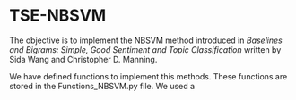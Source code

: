 # TSE-NBSVM
The objective is to implement the NBSVM method introduced in *Baselines and Bigrams: Simple, Good Sentiment and Topic Classification* written by Sida Wang and Christopher D. Manning.

We have defined functions to implement this methods. These functions are stored in the Functions_NBSVM.py file. We used a 

